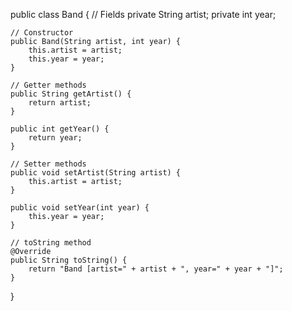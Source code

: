 public class Band {
    // Fields
    private String artist;
    private int year;

    // Constructor
    public Band(String artist, int year) {
        this.artist = artist;
        this.year = year;
    }

    // Getter methods
    public String getArtist() {
        return artist;
    }

    public int getYear() {
        return year;
    }

    // Setter methods
    public void setArtist(String artist) {
        this.artist = artist;
    }

    public void setYear(int year) {
        this.year = year;
    }

    // toString method
    @Override
    public String toString() {
        return "Band [artist=" + artist + ", year=" + year + "]";
    }
}
